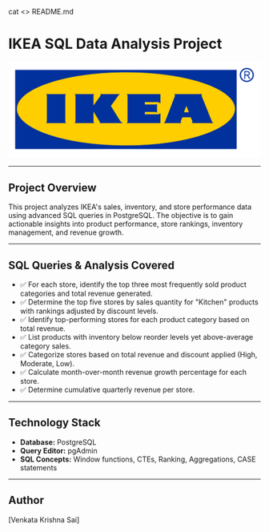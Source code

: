 cat <<EOT >> README.md
# IKEA SQL Data Analysis Project

![IKEA Logo](Ikea-logo.png)

---

## Project Overview
This project analyzes IKEA's sales, inventory, and store performance data using advanced SQL queries in PostgreSQL. The objective is to gain actionable insights into product performance, store rankings, inventory management, and revenue growth.

---

## SQL Queries & Analysis Covered

- ✅ For each store, identify the top three most frequently sold product categories and total revenue generated.
- ✅ Determine the top five stores by sales quantity for \"Kitchen\" products with rankings adjusted by discount levels.
- ✅ Identify top-performing stores for each product category based on total revenue.
- ✅ List products with inventory below reorder levels yet above-average category sales.
- ✅ Categorize stores based on total revenue and discount applied (High, Moderate, Low).
- ✅ Calculate month-over-month revenue growth percentage for each store.
- ✅ Determine cumulative quarterly revenue per store.

---

## Technology Stack
- **Database:** PostgreSQL
- **Query Editor:** pgAdmin
- **SQL Concepts:** Window functions, CTEs, Ranking, Aggregations, CASE statements

---

## Author
[Venkata Krishna Sai]

